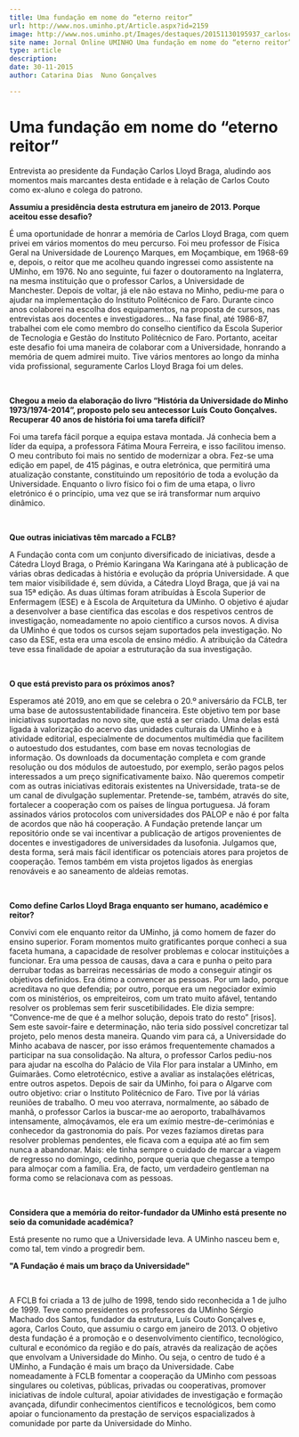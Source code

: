 ```yaml
---
title: Uma fundação em nome do “eterno reitor”
url: http://www.nos.uminho.pt/Article.aspx?id=2159
image: http://www.nos.uminho.pt/Images/destaques/20151130195937_carloscouto1.jpg
site name: Jornal Online UMINHO Uma fundação em nome do “eterno reitor”
type: article
description: 
date: 30-11-2015
author: Catarina Dias  Nuno Gonçalves

---
```

# Uma fundação em nome do “eterno reitor”


  

Entrevista ao presidente da Fundação Carlos Lloyd Braga, aludindo aos momentos mais marcantes desta entidade e à relação de Carlos Couto como ex-aluno e colega do patrono.

**Assumiu a presidência desta estrutura em janeiro de 2013. Porque aceitou esse desafio?** 

É uma oportunidade de honrar a memória de Carlos Lloyd Braga, com quem privei em vários momentos do meu percurso. Foi meu professor de Física Geral na Universidade de Lourenço Marques, em Moçambique, em 1968-69 e, depois, o reitor que me acolheu quando ingressei como assistente na UMinho, em 1976. No ano seguinte, fui fazer o doutoramento na Inglaterra, na mesma instituição que o professor Carlos, a Universidade de Manchester. Depois de voltar, já ele não estava no Minho, pediu-me para o ajudar na implementação do Instituto Politécnico de Faro. Durante cinco anos colaborei na escolha dos equipamentos, na proposta de cursos, nas entrevistas aos docentes e investigadores... Na fase final, até 1986-87, trabalhei com ele como membro do conselho científico da Escola Superior de Tecnologia e Gestão do Instituto Politécnico de Faro. Portanto, aceitar este desafio foi uma maneira de colaborar com a Universidade, honrando a memória de quem admirei muito. Tive vários mentores ao longo da minha vida profissional, seguramente Carlos Lloyd Braga foi um deles.

 

**Chegou a meio da elaboração do livro “História da Universidade do Minho 1973/1974-2014”, proposto pelo seu antecessor Luís Couto Gonçalves. Recuperar 40 anos de história foi uma tarefa difícil?** 

Foi uma tarefa fácil porque a equipa estava montada. Já conhecia bem a líder da equipa, a professora Fátima Moura Ferreira, e isso facilitou imenso. O meu contributo foi mais no sentido de modernizar a obra. Fez-se uma edição em papel, de 415 páginas, e outra eletrónica, que permitirá uma atualização constante, constituindo um repositório de toda a evolução da Universidade. Enquanto o livro físico foi o fim de uma etapa, o livro eletrónico é o princípio, uma vez que se irá transformar num arquivo dinâmico.

 

**Que outras iniciativas têm marcado a FCLB?** 

A Fundação conta com um conjunto diversificado de iniciativas, desde a Cátedra Lloyd Braga, o Prémio Karingana Wa Karingana até à publicação de várias obras dedicadas à história e evolução da própria Universidade. A que tem maior visibilidade é, sem dúvida, a Cátedra Lloyd Braga, que já vai na sua 15ª edição. As duas últimas foram atribuídas à Escola Superior de Enfermagem (ESE) e à Escola de Arquitetura da UMinho. O objetivo é ajudar a desenvolver a base científica das escolas e dos respetivos centros de investigação, nomeadamente no apoio científico a cursos novos. A divisa da UMinho é que todos os cursos sejam suportados pela investigação. No caso da ESE, esta era uma escola de ensino médio. A atribuição da Cátedra teve essa finalidade de apoiar a estruturação da sua investigação.

 

**O que está previsto para os próximos anos?** 

Esperamos até 2019, ano em que se celebra o 20.º aniversário da FCLB, ter uma base de autossustentabilidade financeira. Este objetivo tem por base iniciativas suportadas no novo site, que está a ser criado. Uma delas está ligada à valorização do acervo das unidades culturais da UMinho e à atividade editorial, especialmente de documentos multimédia que facilitem o autoestudo dos estudantes, com base em novas tecnologias de informação. Os downloads da documentação completa e com grande resolução ou dos módulos de autoestudo, por exemplo, serão pagos pelos interessados a um preço significativamente baixo. Não queremos competir com as outras iniciativas editorais existentes na Universidade, trata-se de um canal de divulgação suplementar. Pretende-se, também, através do site, fortalecer a cooperação com os países de língua portuguesa. Já foram assinados vários protocolos com universidades dos PALOP e não é por falta de acordos que não há cooperação. A Fundação pretende lançar um repositório onde se vai incentivar a publicação de artigos provenientes de docentes e investigadores de universidades da lusofonia. Julgamos que, desta forma, será mais fácil identificar os potenciais atores para projetos de cooperação. Temos também em vista projetos ligados às energias renováveis e ao saneamento de aldeias remotas.

 

**Como define Carlos Lloyd Braga enquanto ser humano, académico e reitor?** 

Convivi com ele enquanto reitor da UMinho, já como homem de fazer do ensino superior. Foram momentos muito gratificantes porque conheci a sua faceta humana, a capacidade de resolver problemas e colocar instituições a funcionar. Era uma pessoa de causas, dava a cara e punha o peito para derrubar todas as barreiras necessárias de modo a conseguir atingir os objetivos definidos. Era ótimo a convencer as pessoas. Por um lado, porque acreditava no que defendia; por outro, porque era um negociador exímio com os ministérios, os empreiteiros, com um trato muito afável, tentando resolver os problemas sem ferir suscetibilidades. Ele dizia sempre: “Convence-me de que é a melhor solução, depois trato do resto” [risos]. Sem este savoir-faire e determinação, não teria sido possível concretizar tal projeto, pelo menos desta maneira. Quando vim para cá, a Universidade do Minho acabava de nascer, por isso erámos frequentemente chamados a participar na sua consolidação. Na altura, o professor Carlos pediu-nos para ajudar na escolha do Palácio de Vila Flor para instalar a UMinho, em Guimarães. Como eletrotécnico, estive a avaliar as instalações elétricas, entre outros aspetos. Depois de sair da UMinho, foi para o Algarve com outro objetivo: criar o Instituto Politécnico de Faro. Tive por lá várias reuniões de trabalho. O meu voo aterrava, normalmente, ao sábado de manhã, o professor Carlos ia buscar-me ao aeroporto, trabalhávamos intensamente, almoçávamos, ele era um exímio mestre-de-cerimónias e conhecedor da gastronomia do país. Por vezes fazíamos diretas para resolver problemas pendentes, ele ficava com a equipa até ao fim sem nunca a abandonar. Mais: ele tinha sempre o cuidado de marcar a viagem de regresso no domingo, cedinho, porque queria que chegasse a tempo para almoçar com a família. Era, de facto, um verdadeiro gentleman na forma como se relacionava com as pessoas.

 

**Considera que a memória do reitor-fundador da UMinho está presente no seio da comunidade académica?** 

Está presente no rumo que a Universidade leva. A UMinho nasceu bem e, como tal, tem vindo a progredir bem.

**"A Fundação é mais um braço da Universidade"** 

 

A FCLB foi criada a 13 de julho de 1998, tendo sido reconhecida a 1 de julho de 1999. Teve como presidentes os professores da UMinho Sérgio Machado dos Santos, fundador da estrutura, Luís Couto Gonçalves e, agora, Carlos Couto, que assumiu o cargo em janeiro de 2013. O objetivo desta fundação é a promoção e o desenvolvimento científico, tecnológico, cultural e económico da região e do país, através da realização de ações que envolvam a Universidade do Minho. Ou seja, o centro de tudo é a UMinho, a Fundação é mais um braço da Universidade. Cabe nomeadamente à FCLB fomentar a cooperação da UMinho com pessoas singulares ou coletivas, públicas, privadas ou cooperativas, promover iniciativas de índole cultural, apoiar atividades de investigação e formação avançada, difundir conhecimentos científicos e tecnológicos, bem como apoiar o funcionamento da prestação de serviços espacializados à comunidade por parte da Universidade do Minho.
 

